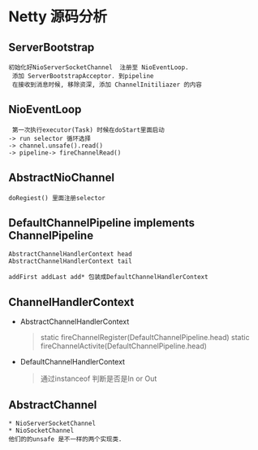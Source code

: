 # Netty 源码分析 


## ServerBootstrap
	初始化好NioServerSocketChannel  注册至 NioEventLoop.
	 添加 ServerBootstrapAcceptor. 到pipeline
	 在接收到消息时候, 移除资深, 添加 ChannelInitiliazer 的内容

## NioEventLoop
	 第一次执行executor(Task) 时候在doStart里面启动
	-> run selector 循环选择 
	-> channel.unsafe().read() 
	-> pipeline-> fireChannelRead()

## AbstractNioChannel
	doRegiest() 里面注册selector



## DefaultChannelPipeline implements ChannelPipeline
	AbstractChannelHandlerContext head
	AbstractChannelHandlerContext tail
	
	addFirst addLast add* 包装成DefaultChannelHandlerContext

## ChannelHandlerContext
* AbstractChannelHandlerContext
	> static fireChannelRegister(DefaultChannelPipeline.head)
	> static fireChannelActivite(DefaultChannelPipeline.head)

* DefaultChannelHandlerContext
	> 通过instanceof 判断是否是In or Out


## AbstractChannel
	* NioServerSocketChannel 
	* NioSocketChannel 
	他们的的unsafe 是不一样的两个实现类.
